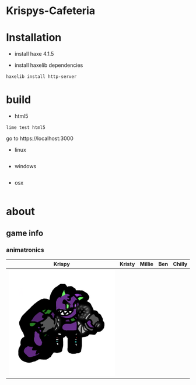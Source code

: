 # Krispys-Cafeteria

# Installation

- install haxe 4.1.5

- install haxelib dependencies
```
haxelib install http-server
```

# build
- html5
```
lime test html5
```
go to https://localhost:3000
- linux
```

```
- windows
```

```
- osx
```

```
# about
## game info
### animatronics
| Krispy | Kristy | Millie | Ben | Chilly |
|--------|--------|--------|-----|--------|
|    ![Krispy](readme/krispyi2.png)     |        |        |     |        |